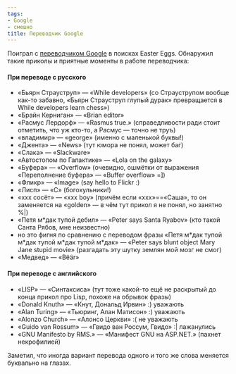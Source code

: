```yaml
---
tags:
- Google
- смешно
title: Переводчик Google
---
```


Поиграл с [переводчиком Google][] в поисках Easter Eggs. Обнаружил такие
приколы и приятные моменты в работе переводчика:

#### При переводе с русского

-   «Бьярн Страуструп» — «While developers» (со Страуструпом вообще
    как-то забавно, «Бьярн Страуструп глупый дурак» превращается в While
    developers learn chess»)
-   «Брайн Керниган» — «Brian editor»
-   «Расмус Лердорф» — «Rasmus true.» (справедливости ради стоит
    отметить, что уж кто-то, а Расмус — точно не труъ)
-   «владимир» — «george» (именно с маленькой буквы!)
-   «Джента» — «News» (тут юмора не понял, может баг)
-   «Слака» — «Slackware»
-   «Автостопом по Галактике» — «Lola on the galaxy»
-   «Буфера» — «Overflow» (очевидно, ошмётки от выражения «Переполнение
    буфера» — «Buffer overflow» =\])
-   «Фликр» — «Image» (say hello to Flickr :)
-   «Лисп» — «C» (богохульники!)
-   «xxx сосёт» — «xxx boy» (причём если «xxx»==«Саша», то он заменяется
    на «golden» — в чём тут прикол я не понял, но занятно %\|)
-   «Петя м\*дак тупой дебил» — «Peter says Santa Ryabov» (кто такой
    Санта Рябов, мне неизвестно)
-   но это фигня по сравнению с переводом фразы «Петя м\*дак тупой
    м\*дак тупой м\*дак тупой м\*дак» — «Peter says blunt object Mary
    Jane stupid movie» (разгадать эту шутку землян мой мозг не смог)
-   «Медвед» — «Bëär»

#### При переводе с английского

-   «LISP» — «Синтаксиса» (тут тоже какой-то ещё не раскрытый до конца
    прикол про Lisp, похоже на обрывок фразы)
-   «Donald Knuth» — «Кнут, Дональд Ирвин» :) уважають
-   «Alan Turing» — «Тьюринг, Алан Матисон» :) уважають
-   «Alonzo Church» — «Алонсо Церкви» :( не уважають
-   «Guido van Rossum» — «Гвидо ван Россум, Гвидо» :\| лажанулись
-   «GNU Manifesto by RMS.» — «Манифест GNU на ASP.NET.» (пахнет
    некрофилией)

Заметил, что иногда вариант перевода одного и того же слова меняется
буквально на глазах.

  [переводчиком Google]: http://translate.google.com/
